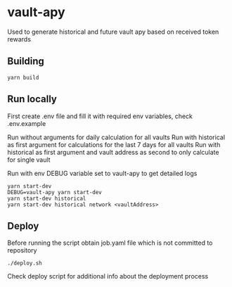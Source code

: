 # vault-apy

Used to generate historical and future vault apy based on received token rewards

## Building
```
yarn build
```

## Run locally

First create .env file and fill it with required env variables, check .env.example

Run without arguments for daily calculation for all vaults
Run with historical as first argument for calculations for the last 7 days for all vaults
Run with historical as first argument and vault address as second to only calculate for single vault

Run with env DEBUG variable set to vault-apy to get detailed logs
```
yarn start-dev
DEBUG=vault-apy yarn start-dev
yarn start-dev historical
yarn start-dev historical network <vaultAddress>
```

## Deploy

Before running the script obtain job.yaml file which is not committed to repository

```
./deploy.sh
```
Check deploy script for additional info about the deployment process
